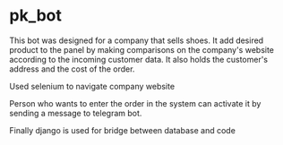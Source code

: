 # pk_bot
This bot was designed for a company that sells shoes. It add desired product to the panel by making comparisons on the company's website according to the incoming customer data. It also holds the customer's address and the cost of the order.

Used selenium to navigate company website

Person who wants to enter the order in the system can activate it by sending a message to telegram bot.

Finally django is used for bridge between database and code
